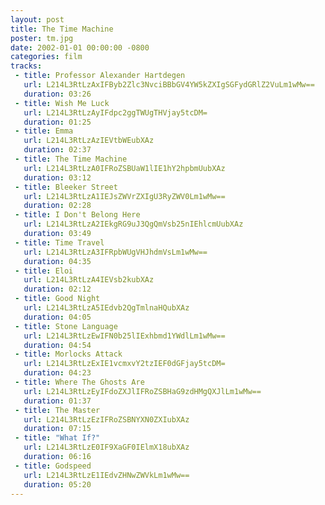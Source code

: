 ```yaml
---
layout: post
title: The Time Machine 
poster: tm.jpg
date: 2002-01-01 00:00:00 -0800
categories: film
tracks:
 - title: Professor Alexander Hartdegen
   url: L214L3RtLzAxIFByb2Zlc3NvciBBbGV4YW5kZXIgSGFydGRlZ2VuLm1wMw==
   duration: 03:26
 - title: Wish Me Luck
   url: L214L3RtLzAyIFdpc2ggTWUgTHVjay5tcDM=
   duration: 01:25
 - title: Emma
   url: L214L3RtLzAzIEVtbWEubXAz
   duration: 02:37
 - title: The Time Machine
   url: L214L3RtLzA0IFRoZSBUaW1lIE1hY2hpbmUubXAz
   duration: 03:12
 - title: Bleeker Street
   url: L214L3RtLzA1IEJsZWVrZXIgU3RyZWV0Lm1wMw==
   duration: 02:28
 - title: I Don't Belong Here
   url: L214L3RtLzA2IEkgRG9uJ3QgQmVsb25nIEhlcmUubXAz
   duration: 03:49
 - title: Time Travel
   url: L214L3RtLzA3IFRpbWUgVHJhdmVsLm1wMw==
   duration: 04:35
 - title: Eloi
   url: L214L3RtLzA4IEVsb2kubXAz
   duration: 02:12
 - title: Good Night
   url: L214L3RtLzA5IEdvb2QgTmlnaHQubXAz
   duration: 04:05
 - title: Stone Language
   url: L214L3RtLzEwIFN0b25lIExhbmd1YWdlLm1wMw==
   duration: 04:54
 - title: Morlocks Attack
   url: L214L3RtLzExIE1vcmxvY2tzIEF0dGFjay5tcDM=
   duration: 04:23
 - title: Where The Ghosts Are
   url: L214L3RtLzEyIFdoZXJlIFRoZSBHaG9zdHMgQXJlLm1wMw==
   duration: 01:37
 - title: The Master
   url: L214L3RtLzEzIFRoZSBNYXN0ZXIubXAz
   duration: 07:15
 - title: "What If?"
   url: L214L3RtLzE0IF9XaGF0IElmX18ubXAz
   duration: 06:16
 - title: Godspeed
   url: L214L3RtLzE1IEdvZHNwZWVkLm1wMw==
   duration: 05:20
---
```

